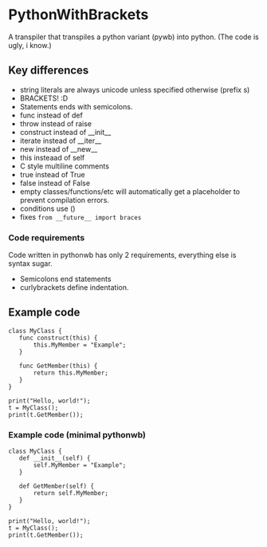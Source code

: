 # PythonWithBrackets
A transpiler that transpiles a python variant (pywb) into python. (The code is ugly, i know.)

## Key differences
 * string literals are always unicode unless specified otherwise (prefix s)
 * BRACKETS! :D
 * Statements ends with semicolons.
 * func instead of def
 * throw instead of raise
 * construct instead of \_\_init\_\_
 * iterate instead of \_\_iter\_\_
 * new instead of \_\_new\_\_
 * this insteaad of self
 * C style multiline comments
 * true instead of True
 * false instead of False
 * empty classes/functions/etc will automatically get a placeholder to prevent compilation errors.
 * conditions use ()
 * fixes `from __future__ import braces`
### Code requirements
Code written in pythonwb has only 2 requirements, everything else is syntax sugar.
 * Semicolons end statements
 * curlybrackets define indentation.
 
 ## Example code
 ```Csharp
 class MyClass {
	func construct(this) {
		this.MyMember = "Example";
	}

	func GetMember(this) {
		return this.MyMember;
	}
}

print("Hello, world!");
t = MyClass();
print(t.GetMember());
```

### Example code (minimal pythonwb)
 ```Csharp
 class MyClass {
	def __init__(self) {
		self.MyMember = "Example";
	}

	def GetMember(self) {
		return self.MyMember;
	}
}

print("Hello, world!");
t = MyClass();
print(t.GetMember());
```

